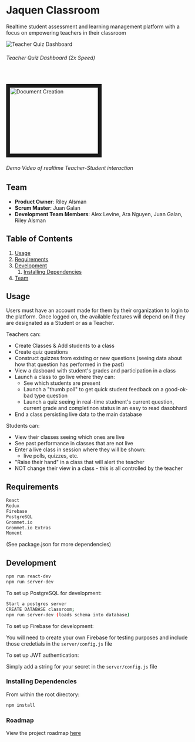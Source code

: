 # Jaquen Classroom

Realtime student assessment and learning management platform with a focus on empowering teachers in their classroom

![Teacher Quiz Dashboard](https://i.imgur.com/CRMj6Sn.gif)

###### Teacher Quiz Dashboard (2x Speed)

&nbsp;

<a href="http://www.youtube.com/watch?feature=player_embedded&v=wGcndHj-gFs
" target="_blank"><img src="https://img.youtube.com/vi/wGcndHj-gFs/0.jpg" 
alt="Document Creation" width="240" height="180" border="10" /></a>

###### Demo Video of realtime Teacher-Student interaction

## Team

  - __Product Owner__: Riley Alsman
  - __Scrum Master__: Juan Galan
  - __Development Team Members__: Alex Levine, Ara Nguyen, Juan Galan, Riley Alsman

## Table of Contents

1. [Usage](#Usage)
1. [Requirements](#requirements)
1. [Development](#development)
    1. [Installing Dependencies](#installing-dependencies)
1. [Team](#team)

## Usage

Users must have an account made for them by their organization to login to the platform. Once logged on, the available features will depend on if they are designated as a Student or as a Teacher.

Teachers can:
- Create Classes & Add students to a class
- Create quiz questions
- Construct quizzes from existing or new questions (seeing data about how that question has performed in the past)
- View a dasboard with student's grades and participation in a class
- Launch a class to go live where they can:
  - See which students are present
  - Launch a "thumb poll" to get quick student feedback on a good-ok-bad type question
  - Launch a quiz seeing in real-time studnent's current question, current grade and completinon status in an easy to read dasobhard
- End a class persisting live data to the main database

Students can:
- View their classes seeing which ones are live
- See past performance in classes that are not live
- Enter a live class in session where they will be shown:
  - live polls, quizzes, etc.
- "Raise their hand" in a class that will alert the teacher
- NOT change their view in a class - this is all controlled by the teacher



## Requirements
```sh
React
Redux
Firebase
PostgreSQL
Grommet.io
Grommet.io Extras
Moment
```
(See package.json for more dependencies)

## Development

```sh
npm run react-dev
npm run server-dev
```

To set up PostgreSQL for development:

```sh
Start a postgres server
CREATE DATABASE classroom;
npm run server-dev (loads schema into database)
```

To set up Firebase for development:

  You will need to create your own Firebase for testing purposes and include those credetials in the `server/config.js` file

To set up JWT authentication:

  Simply add a string for your secret in the `server/config.js` file

### Installing Dependencies

From within the root directory:

```sh
npm install
```

### Roadmap

View the project roadmap [here](LINK_TO_PROJECT_ISSUES)

